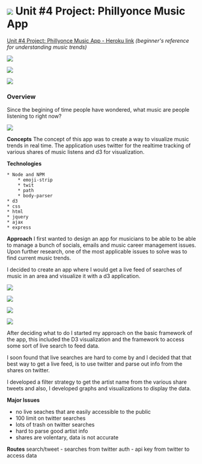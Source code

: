 # ![](https://ga-dash.s3.amazonaws.com/production/assets/logo-9f88ae6c9c3871690e33280fcf557f33.png) Unit #4 Project: Phillyonce Music App
[Unit #4 Project: Phillyonce Music App - Heroku link](https://obscure-tundra-48009.herokuapp.com/)
 _(beginner's reference for understanding music trends)_


![](https://github.com/ilya0/Project-4/blob/master/ERD/9.finalworking.png)


![](https://github.com/ilya0/Project-4/blob/master/ERD/7.working1.png)

![](https://github.com/ilya0/Project-4/blob/master/ERD/8.codeworking2.png)






### Overview

Since the begining of time people have wondered, what music are people listening to right now?

![](https://github.com/ilya0/Project-4/blob/master/ERD/enstein.jpg)






**Concepts** 
The concept of this app was to create a way to visualize music trends in real time. The application uses twitter for the realtime tracking of various shares of music listens and d3 for visualization.

**Technologies**

    * Node and NPM
	    * emoji-strip
	    * twit
	    * path
	    * body-parser
    * d3
    * css
    * html
    * jquery
    * ajax
    * express

**Approach**
I first wanted to design an app for musicians to be able to be able to manage a bunch of socials, emails and music career management issues. Upon further research, one of the most applicable issues to solve was to find current music trends.

I decided to create an app where I would get a live feed of searches of music in an area and visualize it with a d3 application.

![](https://github.com/ilya0/Project-4/blob/master/ERD/1.intial%20layout.JPG)

![](https://github.com/ilya0/Project-4/blob/master/ERD/2.%20newappreimagine.JPG)

![](https://github.com/ilya0/Project-4/blob/master/ERD/4.sort%20logic.JPG)

![](https://github.com/ilya0/Project-4/blob/master/ERD/6.findingartistname.JPG)



After deciding what to do I started my approach on the basic framework of the app, this included the D3 visualization and the framework to access some sort of live search to feed data. 

I soon found that live searches are hard to come by and I decided that that best way to get a live feed, is to use twitter and parse out info from the shares on twitter.

I developed a filter strategy to get the artist name from the various share tweets and also, I developed graphs and visualizations to display the data.


**Major Issues**
- no live seaches that are easily accessible to the public
- 100 limit on twitter searches
- lots of trash on twitter searches
- hard to parse good artist info
- shares are volentary, data is not accurate

**Routes**
search/tweet - searches from twitter
auth - api key from twitter to access data

